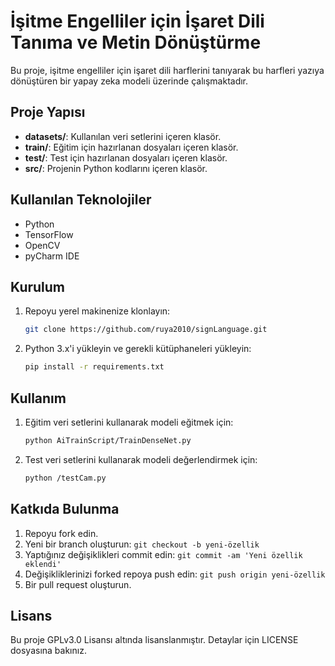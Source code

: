 # İşitme Engelliler için İşaret Dili Tanıma ve Metin Dönüştürme

Bu proje, işitme engelliler için işaret dili harflerini tanıyarak bu harfleri yazıya dönüştüren bir yapay zeka modeli üzerinde çalışmaktadır.

## Proje Yapısı

- **datasets/**: Kullanılan veri setlerini içeren klasör.
- **train/**: Eğitim için hazırlanan dosyaları içeren klasör.
- **test/**: Test için hazırlanan dosyaları içeren klasör.
- **src/**: Projenin Python kodlarını içeren klasör.

## Kullanılan Teknolojiler

- Python
- TensorFlow
- OpenCV
- pyCharm IDE

## Kurulum

1. Repoyu yerel makinenize klonlayın:

    ```bash
    git clone https://github.com/ruya2010/signLanguage.git
    ```

2. Python 3.x'i yükleyin ve gerekli kütüphaneleri yükleyin:

    ```bash
    pip install -r requirements.txt
    ```

## Kullanım

1. Eğitim veri setlerini kullanarak modeli eğitmek için:

    ```bash
    python AiTrainScript/TrainDenseNet.py
    ```

2. Test veri setlerini kullanarak modeli değerlendirmek için:

    ```bash
    python /testCam.py
    ```
## Katkıda Bulunma

1. Repoyu fork edin.
2. Yeni bir branch oluşturun: `git checkout -b yeni-özellik`
3. Yaptığınız değişiklikleri commit edin: `git commit -am 'Yeni özellik eklendi'`
4. Değişikliklerinizi forked repoya push edin: `git push origin yeni-özellik`
5. Bir pull request oluşturun.

## Lisans

Bu proje GPLv3.0 Lisansı altında lisanslanmıştır. Detaylar için LICENSE dosyasına bakınız.




